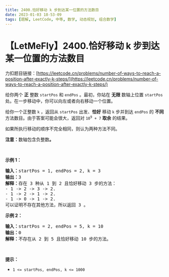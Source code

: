 ```yaml
---
title: 2400.恰好移动 k 步到达某一位置的方法数目
date: 2023-01-03 18-53-09
tags: [题解, LeetCode, 中等, 数学, 动态规划, 组合数学]
---
```


# 【LetMeFly】2400.恰好移动 k 步到达某一位置的方法数目

力扣题目链接：[https://leetcode.cn/problems/number-of-ways-to-reach-a-position-after-exactly-k-steps/](https://leetcode.cn/problems/number-of-ways-to-reach-a-position-after-exactly-k-steps/)

<p>给你两个 <strong>正</strong> 整数 <code>startPos</code> 和 <code>endPos</code> 。最初，你站在 <strong>无限</strong> 数轴上位置 <code>startPos</code> 处。在一步移动中，你可以向左或者向右移动一个位置。</p>

<p>给你一个正整数 <code>k</code> ，返回从 <code>startPos</code> 出发、<strong>恰好</strong> 移动 <code>k</code> 步并到达 <code>endPos</code> 的 <strong>不同</strong> 方法数目。由于答案可能会很大，返回对 <code>10<sup>9</sup> + 7</code> <strong>取余</strong> 的结果。</p>

<p>如果所执行移动的顺序不完全相同，则认为两种方法不同。</p>

<p><strong>注意：</strong>数轴包含负整数<strong>。</strong></p>

<p>&nbsp;</p>

<p><strong>示例 1：</strong></p>

<pre><strong>输入：</strong>startPos = 1, endPos = 2, k = 3
<strong>输出：</strong>3
<strong>解释：</strong>存在 3 种从 1 到 2 且恰好移动 3 步的方法：
- 1 -&gt; 2 -&gt; 3 -&gt; 2.
- 1 -&gt; 2 -&gt; 1 -&gt; 2.
- 1 -&gt; 0 -&gt; 1 -&gt; 2.
可以证明不存在其他方法，所以返回 3 。</pre>

<p><strong>示例 2：</strong></p>

<pre><strong>输入：</strong>startPos = 2, endPos = 5, k = 10
<strong>输出：</strong>0
<strong>解释：</strong>不存在从 2 到 5 且恰好移动 10 步的方法。</pre>

<p>&nbsp;</p>

<p><strong>提示：</strong></p>

<ul>
	<li><code>1 &lt;= startPos, endPos, k &lt;= 1000</code></li>
</ul>


    